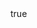 ---
info:
  name: T-72B1
  image: /img/vehicle/tank/ussr/20_t-72b1.png
  class: "ОБТ: 45$ - 85$"
  country: СССР
  cost: 85
  year: 1985

body:
  hp: 10
  armor_front: 15
  armor_side: 8
  armor_rear: 4
  armor_top: 4
  size: Средний
  stealth: Плохо
  optics: Средний
  speed: 70
  speed_road: 110
  fuel: 1600
  autonomy: 700

main_gun:
  name: 2A46M
  attr_kin: true
  attr_fg: true
  ammo: 28
  range_ground: 2275
  accuracy: 50
  stabilizer: 40
  ap_power: 18
  he_power: 4
  suppression: 144
  rate_of_fire: 8

mmg:
  name: NSVT
  ammo: 1000
  range_ground: 1050
  range_helicopters: 875
  accuracy: 15
  stabilizer: 5
  he_power: 0.75
  suppression: 90
  rate_of_fire: 652
---